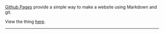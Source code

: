 

[Github Pages](https://pages.github.com) provide a simple way to make a
website using Markdown and git.

View the thing [here](https://ewat3ch.github.io/).

---
